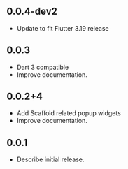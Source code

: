 ## 0.0.4-dev2
* Update to fit Flutter 3.19 release
## 0.0.3
* Dart 3 compatible
* Improve documentation.

## 0.0.2+4
* Add Scaffold related popup widgets
* Improve documentation.

## 0.0.1
* Describe initial release.
